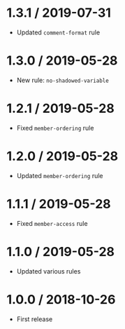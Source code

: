 1.3.1 / 2019-07-31
==================
- Updated `comment-format` rule

1.3.0 / 2019-05-28
==================
- New rule: `no-shadowed-variable`


1.2.1 / 2019-05-28
==================
- Fixed `member-ordering` rule


1.2.0 / 2019-05-28
==================
- Updated `member-ordering` rule


1.1.1 / 2019-05-28
==================
- Fixed `member-access` rule


1.1.0 / 2019-05-28
==================
- Updated various rules


1.0.0 / 2018-10-26
==================
- First release
